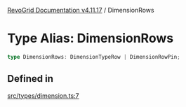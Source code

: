 [RevoGrid Documentation v4.11.17](README.md) / DimensionRows

# Type Alias: DimensionRows

```ts
type DimensionRows: DimensionTypeRow | DimensionRowPin;
```

## Defined in

[src/types/dimension.ts:7](https://github.com/revolist/revogrid/blob/0844b37dbe4827c0b3ffa78b88f276b83e0fed00/src/types/dimension.ts#L7)

